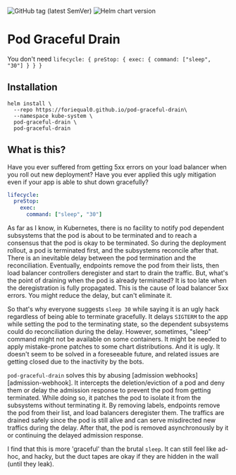 ![GitHub tag (latest SemVer)](https://img.shields.io/github/v/tag/foriequal0/pod-graceful-drain) ![Helm chart version](https://img.shields.io/badge/dynamic/yaml?label=Helm%20chart&query=%24.entries[%22pod-graceful-drain%22][0].version&url=https%3A%2F%2Fforiequal0.github.io%2Fpod-graceful-drain%2Findex.yaml)

# Pod Graceful Drain

You don't need `lifecycle: { preStop: { exec: { command: ["sleep", "30"] } } }`

## Installation

```shell
helm install \
  --repo https://foriequal0.github.io/pod-graceful-drain\
  --namespace kube-system \
  pod-graceful-drain \
  pod-graceful-drain
```

## What is this?

Have you ever suffered from getting 5xx errors on your load balancer when you roll out new deployment?
Have you ever applied this ugly mitigation even if your app is able to shut down gracefully?

```yaml
lifecycle:
  preStop:
    exec:
      command: ["sleep", "30"]
```

As far as I know, in Kubernetes, there is no facility to notify pod dependent subsystems that the pod is about to be terminated and to reach a consensus that the pod is okay to be terminated.
So during the deployment rollout, a pod is terminated first, and the subsystems reconcile after that.
There is an inevitable delay between the pod termination and the reconciliation.
Eventually, endpoints remove the pod from their lists, then load balancer controllers deregister and start to drain the traffic.
But, what's the point of draining when the pod is already terminated?
It is too late when the deregistration is fully propagated. This is the cause of load balancer 5xx errors. You might reduce the delay, but can't eliminate it.

So that's why everyone suggests `sleep 30` while saying it is an ugly hack regardless of being able to terminate gracefully.
It delays `SIGTERM` to the app while setting the pod to the terminating state, so the dependent subsystems could do reconciliation during the delay.
However, sometimes, "sleep" command might not be available on some containers.
It might be needed to apply mistake-prone patches to some chart distributions.
And it is ugly. It doesn't seem to be solved in a foreseeable future, and related issues are getting closed due to the inactivity by the bots.

`pod-graceful-drain` solves this by abusing [admission webhooks][admission-webhook].
It intercepts the deletion/eviction of a pod and deny them or delay the admission response to prevent the pod from getting terminated.
While doing so, it patches the pod to isolate it from the subsystems without terminating it.
By removing labels, endpoints remove the pod from their list, and load balancers deregister them.
The traffics are drained safely since the pod is still alive and can serve misdirected new traffics during the delay.
After that, the pod is removed asynchronously by it or continuing the delayed admission response.

I find that this is more 'graceful' than the brutal `sleep`. It can still feel like ad-hoc, and hacky, but the duct tapes are okay if they are hidden in the wall (until they leak).
